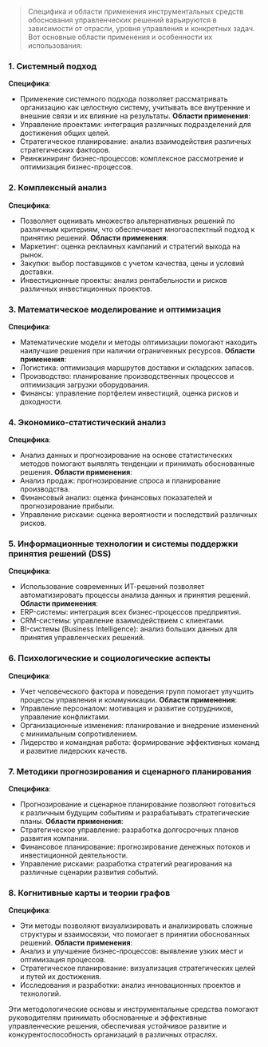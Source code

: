>Специфика и области применения инструментальных средств обоснования управленческих решений варьируются в зависимости от отрасли, уровня управления и конкретных задач. Вот основные области применения и особенности их использования:

### 1. Системный подход

**Специфика**:

- Применение системного подхода позволяет рассматривать организацию как целостную систему, учитывать все внутренние и внешние связи и их влияние на результаты. **Области применения**:
- Управление проектами: интеграция различных подразделений для достижения общих целей.
- Стратегическое планирование: анализ взаимодействия различных стратегических факторов.
- Реинжиниринг бизнес-процессов: комплексное рассмотрение и оптимизация бизнес-процессов.

### 2. Комплексный анализ

**Специфика**:

- Позволяет оценивать множество альтернативных решений по различным критериям, что обеспечивает многоаспектный подход к принятию решений. **Области применения**:
- Маркетинг: оценка рекламных кампаний и стратегий выхода на рынок.
- Закупки: выбор поставщиков с учетом качества, цены и условий доставки.
- Инвестиционные проекты: анализ рентабельности и рисков различных инвестиционных проектов.

### 3. Математическое моделирование и оптимизация

**Специфика**:

- Математические модели и методы оптимизации помогают находить наилучшие решения при наличии ограниченных ресурсов. **Области применения**:
- Логистика: оптимизация маршрутов доставки и складских запасов.
- Производство: планирование производственных процессов и оптимизация загрузки оборудования.
- Финансы: управление портфелем инвестиций, оценка рисков и доходности.

### 4. Экономико-статистический анализ

**Специфика**:

- Анализ данных и прогнозирование на основе статистических методов помогают выявлять тенденции и принимать обоснованные решения. **Области применения**:
- Анализ продаж: прогнозирование спроса и планирование производства.
- Финансовый анализ: оценка финансовых показателей и прогнозирование прибыли.
- Управление рисками: оценка вероятности и последствий различных рисков.

### 5. Информационные технологии и системы поддержки принятия решений (DSS)

**Специфика**:

- Использование современных ИТ-решений позволяет автоматизировать процессы анализа данных и принятия решений. **Области применения**:
- ERP-системы: интеграция всех бизнес-процессов предприятия.
- CRM-системы: управление взаимодействием с клиентами.
- BI-системы (Business Intelligence): анализ больших данных для принятия управленческих решений.

### 6. Психологические и социологические аспекты

**Специфика**:

- Учет человеческого фактора и поведения групп помогает улучшить процессы управления и коммуникации. **Области применения**:
- Управление персоналом: мотивация и развитие сотрудников, управление конфликтами.
- Организационные изменения: планирование и внедрение изменений с минимальным сопротивлением.
- Лидерство и командная работа: формирование эффективных команд и развитие лидерских качеств.

### 7. Методики прогнозирования и сценарного планирования

**Специфика**:

- Прогнозирование и сценарное планирование позволяют готовиться к различным будущим событиям и разрабатывать стратегические планы. **Области применения**:
- Стратегическое управление: разработка долгосрочных планов развития компании.
- Финансовое планирование: прогнозирование денежных потоков и инвестиционной деятельности.
- Управление рисками: разработка стратегий реагирования на различные сценарии развития событий.

### 8. Когнитивные карты и теории графов

**Специфика**:

- Эти методы позволяют визуализировать и анализировать сложные структуры и взаимосвязи, что помогает в принятии обоснованных решений. **Области применения**:
- Анализ и улучшение бизнес-процессов: выявление узких мест и оптимизация процессов.
- Стратегическое планирование: визуализация стратегических целей и путей их достижения.
- Исследования и разработки: анализ инновационных проектов и технологий.

Эти методологические основы и инструментальные средства помогают руководителям принимать обоснованные и эффективные управленческие решения, обеспечивая устойчивое развитие и конкурентоспособность организаций в различных отраслях.